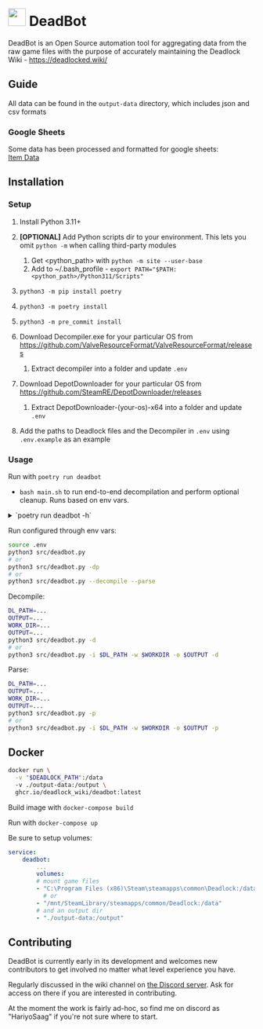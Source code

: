 # <img src="assets/Bebop_card.png" width="36">  DeadBot 
DeadBot is an Open Source automation tool for aggregating data from the raw game files with the purpose of accurately maintaining the Deadlock Wiki - https://deadlocked.wiki/

## Guide
All data can be found in the `output-data` directory, which includes json and csv formats

### Google Sheets
Some data has been processed and formatted for google sheets:\
[Item Data](https://docs.google.com/spreadsheets/d/1p_uRmHc-XDJGBQeSbilOlMRboepZP5GMTsaFcFf--1c/edit?usp=sharing)

## Installation

### Setup 
1. Install Python 3.11+
2. **[OPTIONAL]** Add Python scripts dir to your environment. This lets you omit `python -m` when calling third-party modules
    1. Get <python_path> with `python -m site --user-base`
    2. Add to ~/.bash_profile - `export PATH="$PATH:<python_path>/Python311/Scripts"`

3. `python3 -m pip install poetry`
4. `python3 -m poetry install`
5. `python3 -m pre_commit install`
6. Download Decompiler.exe for your particular OS from https://github.com/ValveResourceFormat/ValveResourceFormat/releases 
   1. Extract decompiler into a folder and update `.env`
7. Download DepotDownloader for your particular OS from https://github.com/SteamRE/DepotDownloader/releases
    1. Extract DepotDownloader-(your-os)-x64 into a folder and update `.env`
8. Add the paths to Deadlock files and the Decompiler in `.env` using `.env.example` as an example

### Usage

Run with `poetry run deadbot`

* `bash main.sh` to run end-to-end decompilation and perform optional cleanup. Runs based on env vars.

<details>

<summary>`poetry run deadbot -h`</summary>

```sh
usage: DeadBot [-h] [-i DL_PATH] [-w WORKDIR] [-n INPUTDIR] [-o OUTPUT] [--decompiler_cmd DECOMPILER_CMD] [--import_files IMPORT_FILES]
               [--build_num BUILD_NUM] [--iam_key IAM_KEY] [--iam_secret IAM_SECRET] [--bucket BUCKET] [-d] [-p] [-b] [-s] [-c] [--force]

Bot that lives to serve deadlocked.wiki

options:
  -h, --help            show this help message and exit

path configs:
  -i DL_PATH, --dl_path DL_PATH
                        Path to Deadlock game files (also set with DEADLOCK_PATH environment variable)
  -w WORKDIR, --workdir WORKDIR
                        Directory for temp working files (also set with WORK_DIR environment variable)
  -n INPUTDIR, --inputdir INPUTDIR
                        Input directory for changelogs and wiki pages (also set with OUTPUT_DIR env variable)
  -o OUTPUT, --output OUTPUT
                        Output directory (also set with OUTPUT_DIR environment variable)
  --decompiler_cmd DECOMPILER_CMD
                        Command for Valve Resource Format tool (also set with DECOMPILER_CMD env variable)
  --import_files IMPORT_FILES
                        Import the decompiled game files from an S3 bucket
  --build_num BUILD_NUM
                        Build number of the game files to be used. Defaults to current build

s3 config:
  --iam_key IAM_KEY     AWS iam key for updating bucket (overrides IAM_KEY environment variable)
  --iam_secret IAM_SECRET
                        AWS iam secret for updating bucket (overrides IAM_SECRET environment variable)
  --bucket BUCKET       S3 bucket name to push to (overrides BUCKET environment variable)

bot actions:
  -d, --decompile       Decompiles Deadlock game files. (also set with DECOMPILE environment variable)
  -p, --parse           Parses decompiled game files into json and csv (overrides PARSE env variable)
  -b, --bot_push        Push current data to wiki (also set with BOT_PUSH environment variable)
  -s, --s3_push         Push current data to s3
  -c, --changelogs      Fetch/parse forum and local changelogs. (also set with CHANGELOGS env variable)
  --force               Forces decompilation even if game files and workdir versions match

Process Deadlock game files and extract data and stats
```

</details>

Run configured through env vars:

```sh
source .env
python3 src/deadbot.py
# or
python3 src/deadbot.py -dp
# or
python3 src/deadbot.py --decompile --parse
```

Decompile:

```sh
DL_PATH=...
OUTPUT=...
WORK_DIR=...
OUTPUT=...
python3 src/deadbot.py -d
# or
python3 src/deadbot.py -i $DL_PATH -w $WORKDIR -o $OUTPUT -d
```

Parse:

```sh
DL_PATH=...
OUTPUT=...
WORK_DIR=...
OUTPUT=...
python3 src/deadbot.py -p
# or
python3 src/deadbot.py -i $DL_PATH -w $WORKDIR -o $OUTPUT -p
```

## Docker

```sh
docker run \
  -v "$DEADLOCK_PATH":/data
  -v ./output-data:/output \
  ghcr.io/deadlock_wiki/deadbot:latest
```

Build image with `docker-compose build`

Run with `docker-compose up`

Be sure to setup volumes:

```yml
service:
    deadbot:
        ...
        volumes:
        # mount game files
        - "C:\Program Files (x86)\Steam\steamapps\common\Deadlock:/data"
          # or
        - "/mnt/SteamLibrary/steamapps/common/Deadlock:/data"
        # and an output dir
        - "./output-data:/output"
```

## Contributing
DeadBot is currently early in its development and welcomes new contributors to get involved no matter what level experience you have.

Regularly discussed in the wiki channel on [the Discord server](https://discord.com/invite/jUyhZKwxSW). Ask for access on there if you are interested in contributing.

At the moment the work is fairly ad-hoc, so find me on discord as "HariyoSaag" if you're not sure where to start.
